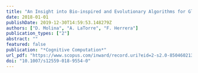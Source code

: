 ```yaml
---
title: "An Insight into Bio-inspired and Evolutionary Algorithms for Global Optimization: Review, Analysis, and Lessons Learnt over a Decade of Competitions"
date: 2018-01-01
publishDate: 2019-12-30T14:59:53.148279Z
authors: ["D. Molina", "A. LaTorre", "F. Herrera"]
publication_types: ["2"]
abstract: ""
featured: false
publication: "*Cognitive Computation*"
url_pdf: "https://www.scopus.com/inward/record.uri?eid=2-s2.0-85046021327&doi=10.1007%2fs12559-018-9554-0&partnerID=40&md5=a92a08181f63023087ac172b32598f32"
doi: "10.1007/s12559-018-9554-0"
---
```


